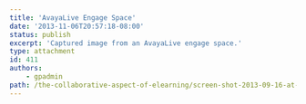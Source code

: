 ```yaml
---
title: 'AvayaLive Engage Space'
date: '2013-11-06T20:57:18-08:00'
status: publish
excerpt: 'Captured image from an AvayaLive engage space.'
type: attachment
id: 411
authors:
    - gpadmin
path: /the-collaborative-aspect-of-elearning/screen-shot-2013-09-16-at-10-37-20-pm
---
```

<!DOCTYPE html PUBLIC "-//W3C//DTD HTML 4.0 Transitional//EN" "http://www.w3.org/TR/REC-html40/loose.dtd">
<?xml encoding="UTF-8">

